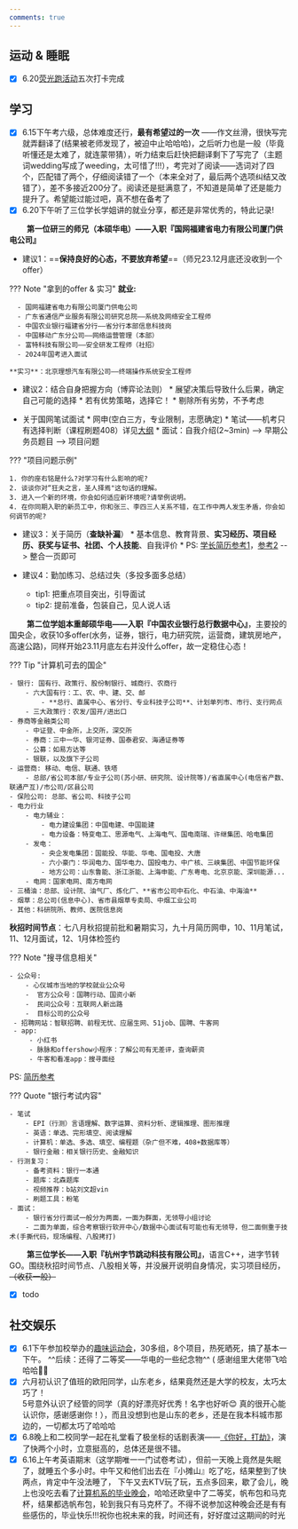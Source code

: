 ```yaml
---
comments: true
---
```



## 运动 & 睡眠

- [x] 6.20[荧光跑活动](https://mp.weixin.qq.com/s/W8T8CRpj7S-xnDkVrOMP3g)五次打卡完成

## 学习

- [x] 6.15下午考六级，总体难度还行，**最有希望过的一次** ——作文丝滑，很快写完就弄翻译了(结果被老师发现了，被迫中止哈哈哈)，之后听力也是一般（毕竟听懂还是太难了，就连蒙带猜），听力结束后赶快把翻译剩下了写完了（主题词wedding写成了weeding，太可惜了!!!），考完对了阅读——选词对了四个，匹配错了两个，仔细阅读错了一个（本来全对了，最后两个选项纠结又改错了），差不多接近200分了。阅读还是挺满意了，不知道是简单了还是能力提升了。希望能过能过吧，真不想在备考了
- [x] 6.20下午听了三位学长学姐讲的就业分享，都还是非常优秀的，特此记录!

&nbsp; &nbsp; &nbsp; &nbsp; **第一位研三的师兄（本硕华电）——入职『国网福建省电力有限公司厦门供电公司』**

  - 建议1：==**保持良好的心态，不要放弃希望**==（师兄23.12月底还没收到一个offer）

??? Note "拿到的offer & 实习"
    **就业:**

      - 国网福建省电力有限公司厦门供电公司
      - 广东省通信产业服务有限公司研究总院——系统及网络安全工程师
      - 中国农业银行福建省分行——省分行本部信息科技岗
      - 中国移动广东分公司——网络运营管理（本部）
      - 富特科技有限公司——安全研发工程师（社招）
      - 2024年国考进入面试

    **实习**：北京理想汽车有限公司——终端操作系统安全工程师 

- 建议2：结合自身把握方向（博弈论法则）
      * 展望决策后导致什么后果，确定自己可能的选择
      * 若有优势策略，选择它！
      * 剔除所有劣势，不予考虑

- 关于国网笔试面试
      * 网申(空白三方，专业限制，志愿确定)
      * 笔试——机考只有选择判断（课程刷题408）详见[大纲](https://zhaopin.sgcc.com.cn/sgcchr/upload/getAttach/6993e79144564299b9176579fcc38218?attach_url=/sgcchr/upload/FileUploadback/7e67ed8c02df4f1c981cb78a45a8992f.pdf)
      * 面试：自我介绍(2~3min) --> 早期公务员题目 --> 项目问题

??? "项目问题示例"

    1. 你的座右铭是什么?对学习有什么影响的呢?
    2. 谈谈你对“狂夫之言，圣人择焉"这句话的理解。
    3. 进入一个新的环境，你会如何适应新环境呢?请举例说明。
    4. 在你同期入职的新员工中，你和张三、李四三人关系不错，在工作中两人发生矛盾，你会如何调节的呢?

- 建议3：关于简历（**查缺补漏**）
      * 基本信息、教育背景、**实习经历、项目经历、获奖与证书、社团、个人技能**、自我评价
      * PS: [学长简历参考1](./assets/zmz1.png)，[参考2](./assets/zmz2.png) --> 整合一页即可

- 建议4：勤加练习、总结过失（多投多面多总结）
    * tip1: 把重点项目突出，引导面试
    * tip2: 提前准备，包装自己，见人说人话 


&nbsp; &nbsp; &nbsp; &nbsp; **第二位学姐本重邮硕华电——入职『中国农业银行总行数据中心』**，主要投的国央企，收获10多offer(水务，证券，银行，电力研究院，运营商，建筑房地产，⾼速公路)，同样开始23.11月底左右并没什么offer，故一定稳住心态！

??? Tip "计算机可去的国企"

    - 银行: 国有⾏、政策⾏、股份制银⾏、城商⾏、农商⾏
        - 六大国有行：⼯、农、中、建、交、邮
            - **总⾏、直属中⼼、省分⾏、专业科技子公司**、计划单列市、市⾏、⽀行网点
        - 三⼤政策⾏：农发/国开/进出口
    - 券商等金融类公司
        - 中证登、中金所，上交所，深交所
        - 券商：三中⼀华、银河证券、国泰君安、海通证券等
        - 公募：如易方达等
        - 银联，以及旗下子公司
    - 运营商: 移动、电信、联通、铁塔
        - 总部/省公司本部/专业⼦公司(苏小研、研究院、设计院等)/省直属中⼼(电信省产数、联通产互)/市公司/区县公司
    - 保险公司: 总部、省公司、科技子公司
    - 电力行业
        - 电力辅业：
            - 电力建设集团：中国电建、中国能建
            - 电力设备：特变电⼯、思源电⽓、上海电⽓、国电南瑞、许继集团、哈电集团
        - 发电：
            - 央企发电集团：国能投、华能、华电、国电投、⼤唐
            - 六小豪门：华润电力、国华电力、国投电力、中广核、三峡集团、中国节能环保
            - 地⽅公司：⼭东鲁能、浙江浙能、上海申能、广东粤电、北京京能、深圳能源...
        - 电网：国家电网、南方电网
    - 三桶油：总部、设计院、油⽓⼚、炼化⼚、**省市公司中石化、中石油、中海油**
    - 烟草：总公司(信息中⼼)、省市县烟草专卖局、中烟⼯业公司
    - 其他：科研院所、教师、医院信息岗


**秋招时间节点**：七八月秋招提前批和暑期实习，九十月简历网申，10、11月笔试，11、12月面试，12、1月体检签约

??? Note "搜寻信息相关"

    - 公众号:
        - ⼼仪城市当地的学校就业公众号
        -  官方公众号：国聘行动、国资小新
        -  民间公众号：互联网⼈新出路
        -  目标公司的公众号
     - 招聘网站：智联招聘、前程无忧、应届⽣网、51job、国聘、牛客网
     - app: 
         - 小红书
         - 脉脉和offershow⼩程序：了解公司有无差评，查询薪资
         - 牛客和看准app：搜寻面经

PS: [简历参考](./assets/yuhv.png)

??? Quote "银行考试内容"

    - 笔试
        - EPI（行测）言语理解、数字运算、资料分析、逻辑推理、图形推理
        - 英语：单选、完形填空、阅读理解
        - 计算机：单选、多选、填空、编程题（杂广但不难，408+数据库等）
        - 银行金融：相关银行历史、金融知识
    - 行测复习：
        - 备考资料：银⾏⼀本通
        - 题库：北森题库
        - 视频推荐：b站刘文超vin
        - 刷题工具：粉笔
    - 面试：
        - 银行省分⾏面试⼀般分为两面，⼀面为群面，无领导⼩组讨论
        - 二面为单面，综合考察银行软开中⼼/数据中⼼面试有可能也有无领导，但二面侧重于技术(手撕代码，现场编程、⼋股拷打)

&nbsp; &nbsp; &nbsp; &nbsp; **第三位学长——入职『杭州字节跳动科技有限公司』**，语言C++，进字节转GO。围绕秋招时间节点、八股相关等，并没展开说明自身情况，实习项目经历，~~（收获一般）~~

- [x] todo

## 社交娱乐

- [x] 6.1下午参加校举办的[趣味运动会](https://mp.weixin.qq.com/s/_dQsC66EKad8rb9EYzxxhg)，30多组，8个项目，热死晒死，搞了基本一下午。 ^^后续：还得了二等奖——华电的一些纪念物^^ ( 感谢组里大佬带飞哈哈哈🤣🤣
- [x] 六月初认识了值班的欧阳同学，山东老乡，结果竟然还是大学的校友，太巧太巧了！<br>5号意外认识了经管的同学（真的好漂亮好优秀！名字也好听😊 真的很开心能认识你，感谢感谢你！），而且没想到也是山东的老乡，还是在我本科城市那边的，一切都太巧了哈哈哈
- [x] 6.8晚上和二校同学一起在礼堂看了极坐标的话剧表演——[《你好，打劫》](https://mp.weixin.qq.com/s/UnglLbl_scpXmZK71EOT1Q)，演了快两个小时，立意挺高的，总体还是很不错。
- [x] 6.16上午考英语期末（这学期唯一一门试卷考试），但前一天晚上竟然是失眠了，就睡五个多小时。中午又和他们出去在『小摊山』吃了吃，结果整到了快两点，肯定中午没法睡了， 下午又去KTV玩了玩，五点多回来，歇了会儿，晚上也没吃去看了[计算机系的毕业晚会](https://mp.weixin.qq.com/s/fBjmf31dUx1v-0pWqs1xiw)，哈哈还欧皇中了二等奖，帆布包和马克杯，结果都选帆布包，轮到我只有马克杯了。不得不说参加这种晚会还是有有些感伤的，毕业快乐!!!祝你也祝未来的我，时间还有，好好度过这期间的时光